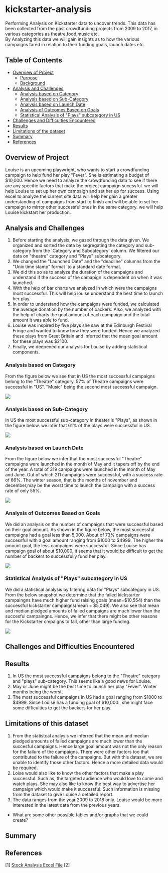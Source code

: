 # kickstarter-analysis
Performing Analysis on Kickstarter data to uncover trends. This data has been collected from the past crowdfunding projects from 2009 to 2017, in various categories as theatre,food,music etc.</br>
By Analyzing this data we will gain insights as to how the various campaigns fared in relation to their funding goals, launch dates etc.  

## Table of Contents
- [Overview of Project](#OverviewProject)
  * [Purpose](#purpose)
  * [Background](#Background)
- [Analysis and Challenges](##AnalysisandChallenges)
  * [Analysis based on Category](##AnalysisCategory)
  * [Analysis based on Sub-Category](##AnallysisSubcategory)
  * [Analysis based on Launch Date](##Analysislaunchdate)
  * [Analysis of Outcomes Based on Goals](##AnalysisGoals)
  * [Statistical Analysis of "Plays" subcategory in US](##StatisticalAnalysis)
- [Challenges and Difficulties Encountered](#Challenges)
- [Results](#results)
- [Limitations of the dataset](#Limitations)
- [Summary](#summary)
- [References](#references)


## <a name="OverviewProject"></a>Overview of Project

Louise is an upcoming playwright, who wants to start a crowdfunding campaign to help fund her play "Fever". She is estimating a budget of $10,000. 
Hence we need to analyze the crowdfunding data to see if there are any specific factors that make the project campaign sucessful. we will help Louise to 
set up her own campaign and set her up for success. Using excel to analyze the current site data will help her gain a greater understanding of campaigns from
start to finish and will be able to set her campaign to mirror other successful ones in the same category. we will help Louise kickstart her production.

## <a name="AnalysisandChallenges"></a>Analysis and Challenges

1. Before starting the analysis, we gazed through the data given. We organized and sorted the data by segregating the category and sub-category from the 
'Category and Subcategory' column. We filtered our data on "theatre" category and "Plays" subcategory.
2. We changed the "Launched Date" and the "deadline" columns from the "Unix time stamp" format 'to a standard date format. 
3. We did this so as to analyze the duration of the campaigns and understand if the success of the camapign is dependent on when it was launched.
4. With the help of bar charts we analyzed in which were the campaigns most successful. This will help louise understand the best time to launch her play. 
5. In order to understand how the campaigns were funded, we calculated the average donation by the number of backers. Also, we analyzed with the help of charts the goal amount of each campaign and the total amount it was able to fund.
6. Louise was inspired by five plays she saw at the Edinburgh Festival Fringe and wanted to know how they were funded. Hence we analyzed these plays from Great Britain and 
   inferred that the mean goal amount for these plays was $2100.
7. Finally, we deepened our analysis for Louise by adding statistical components.
   

### <a name="AnalysisCategory"></a>Analysis based on Category
From the figure below we see that in US the most successful campaigns belong to the "Theatre" category. 57% of Theatre campaigns were 
successful in "US". "Music" being the second most successful campaign.

<img src = "Resources\Data Report.png">

### <a name="AnalysisSubCategory"></a>Analysis based on Sub-Category
In US the most successful sub-category in theater is "Plays", as shown in the figure below. we infer that 61% of the plays were successful in US.
 
<img src = "Resources\Subcategory_analysis.png">

### <a name="AnalysisLaunchDate"></a>Analysis based on Launch Date
From the figure below we infer that the most successful "Theatre" campaigns were launched in the month of May and it tapers 
off by the end of the year. A total of 319 campaigns were launched in the month of May and June. Out of which 211 campaigns were successful, 
with a success rate of 66%. 
The winter season, that is the months of november and december,may be the worst time to launch the campaign with a success rate of only 55%.  


<img src = "Resources\Theater_Outcomes_vs_Launch.png">
 
 ### <a name="AnalysisGoals"></a> Analysis of Outcomes Based on Goals
 We did an analysis on the number of campaigns that were successful based on their goal amount. As shown in the figure below, the most successful 
 campaigns had a goal less than 5,000. About of 73% campaigns were successful with a goal amount ranging from $1000 to $4999. The higher the amount goal, 
 the less campaigns were successful. 
 Since Louise has campaign goal of about $10,000, it seems that it would be difficult to get the number of backers to successfully fund her play.
 
 <img src = "Resources\Outcomes_vs_Goals.png">

### <a name="StatisticalAnalysis"></a>Statistical Analysis of "Plays" subcategory in US
We did a statistical analysis by filtering data for "Plays" subcategory in US. From the below snapshot we determine that the failed kickstarter campaingns have much higher 
fund raising goals (mean=$10,554) than the successful kickstarter campaigns(mean = $5,049).
We also see that mean and median pledged amounts of failed campaigns are much lower than the succesful campaingns. Hence, we infer that there might be other reasons for the 
Kickstarter cmpaigns to fail, other than large funding.

<img src = "Resources\Statistical Analysis.png">

## <a name="Challenges"></a>Challenges and Difficulties Encountered

## <a name="Results"></a>Results
1. In US the most successful campaigns belong to the "Theatre" category and "plays" sub-category. This seems like a good news for Louise.
2. May or June might be the best time to launch her play "Fever". Winter months being the worst.
3. The most successful campaigns in US had a goal ranging from $1000 to $4999. Since Louise has a funding goal of $10,000 , she might face some difficulties to get the 
   backers for her play.

## <a name="Limitations"></a>Limitations of this dataset

1. From the statistcal analysis we inferred that the mean and median pledged amounts of failed campaigns are much lower than the succesful campaigns. Hence large goal amount was not the only reason for the failure of the campaigns. There were other factors too that contributed to the failure of the campaigns. But with this dataset, we are unable to identify those other factors. Hence a more detailed data would be required.
2. Loise would also like to know the other factors that make a play successful. Such as, the targeted audience who would love to come and watch plays. She may also like to know the best way to advertise her campaign which would make it successful. Such information is missing from the dataset to give Louise a detailed report.
3. The data ranges from the year 2009 to 2018 only. Louise would be more interested in the latest data from the previous years. 
 
- What are some other possible tables and/or graphs that we could create?

## <a name="summary"></a>Summary

## <a name="references"></a> References
[1] [Stock Analysis Excel File]( )
[2]
